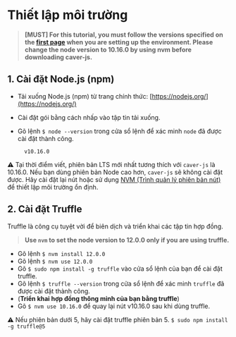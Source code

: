 # Thiết lập môi trường

> **\[MUST\] For this tutorial, you must follow the versions specified on the [first page](klaystagram.md#testing-environment) when you are setting up the environment. Please change the node version to 10.16.0 by using nvm before downloading caver-js.**


## 1. Cài đặt Node.js \(npm\) <a id="1-install-node-js-npm"></a>

* Tải xuống Node.js \(npm\) từ trang chính thức: [https://nodejs.org/](https://nodejs.org/)
* Cài đặt gói bằng cách nhấp vào tập tin tải xuống.
* Gõ lệnh `$ node --version` trong cửa sổ lệnh để xác minh `node` đã được cài đặt thành công.

  ```text
    v10.16.0
  ```

⚠ Tại thời điểm viết, phiên bản LTS mới nhất tương thích với `caver-js` là 10.16.0. Nếu bạn dùng phiên bản Node cao hơn, `caver-js` sẽ không cài đặt được. Hãy cài đặt lại nút hoặc sử dụng [NVM \(Trình quản lý phiên bản nút\)](https://github.com/nvm-sh/nvm) để thiết lập môi trường ổn định.

## 2. Cài đặt Truffle <a id="2-install-truffle"></a>

Truffle là công cụ tuyệt vời để biên dịch và triển khai các tập tin hợp đồng.

> **Use `nvm` to set the node version to 12.0.0 only if you are using truffle.**

- Gõ lệnh `$ nvm install 12.0.0`
- Gõ lệnh `$ nvm use 12.0.0`
- Gõ `$ sudo npm install -g truffle` vào cửa sổ lệnh của bạn để cài đặt truffle.
- Gõ lệnh `$ truffle --version` trong cửa sổ lệnh để xác minh `truffle` đã được cài đặt thành công.
- (**Triển khai hợp đồng thông minh của bạn bằng truffle**)
- Gõ `$ nvm use 10.16.0` để quay lại nút v10.16.0 sau khi dùng truffle.

⚠ Nếu phiên bản dưới 5, hãy cài đặt truffle phiên bản 5. `$ sudo npm install -g truffle@5`

